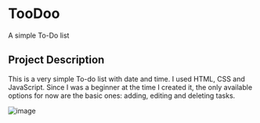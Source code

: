 # TooDoo
A simple To-Do list

## Project Description
This is a very simple To-do list with date and time. I used HTML, CSS and JavaScript. Since I was a beginner at the time I created it, the only available options for now are the basic ones: adding, editing and deleting tasks.

![image](https://github.com/natasarad02/TooDoo/assets/45151070/9190f55f-a866-4715-8766-1abe4024399e)

